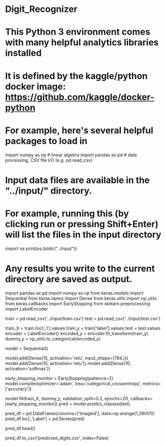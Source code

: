 # Digit_Recognizer
# This Python 3 environment comes with many helpful analytics libraries installed
# It is defined by the kaggle/python docker image: https://github.com/kaggle/docker-python
# For example, here's several helpful packages to load in 

import numpy as np # linear algebra
import pandas as pd # data processing, CSV file I/O (e.g. pd.read_csv)

# Input data files are available in the "../input/" directory.
# For example, running this (by clicking run or pressing Shift+Enter) will list the files in the input directory

import os
print(os.listdir("../input"))

# Any results you write to the current directory are saved as output.
import pandas as pd
import numpy as np
from keras.models import Sequential
from keras.layers import Dense
from keras.utils import np_utils
from keras.callbacks import EarlyStopping
from sklearn.preprocessing import LabelEncoder

train = pd.read_csv('../input/train.csv')
test = pd.read_csv('../input/test.csv')

train_X = train.iloc[:,1:].values
train_y = train['label'].values
test = test.values
encoder = LabelEncoder()
encoded_y = encoder.fit_transform(train_y)
dummy_y = np_utils.to_categorical(encoded_y)


model = Sequential()

model.add(Dense(15, activation='relu', input_shape=(784,)))
model.add(Dense(15, activation='relu'))
model.add(Dense(10, activation='softmax'))

early_stopping_monitor = EarlyStopping(patience=2)
model.compile(optimizer='adam', loss='categorical_crossentropy', metrics=['accuracy'])

model.fit(train_X, dummy_y, validation_split=0.3, epochs=20, callbacks=[early_stopping_monitor])
pred = model.predict_classes(test)

    

pred_df = pd.DataFrame(columns=['Imageid'],
                            data=np.arange(1,28001))
pred_df.loc[:,'Label'] = pd.Series(pred)

pred_df.head()

pred_df.to_csv('predicted_digits.csv', index=False)
